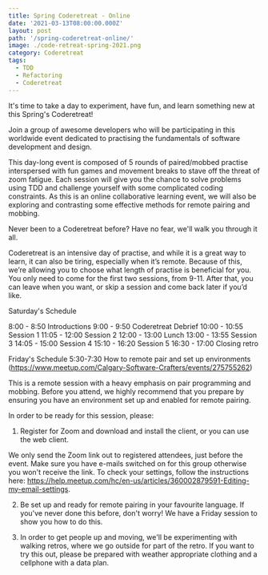 ```yaml
---
title: Spring Coderetreat - Online
date: '2021-03-13T08:00:00.000Z'
layout: post
path: '/spring-coderetreat-online/'
image: ./code-retreat-spring-2021.png
category: Coderetreat
tags:
  - TDD
  - Refactoring
  - Coderetreat
---
```


It's time to take a day to experiment, have fun, and learn something new at this Spring's Coderetreat!

Join a group of awesome developers who will be participating in this worldwide event dedicated to practising the fundamentals of software development and design.

This day-long event is composed of 5 rounds of paired/mobbed practise interspersed with fun games and movement breaks to stave off the threat of zoom fatigue. Each session will give you the chance to solve problems using TDD and challenge yourself with some complicated coding constraints. As this is an online collaborative learning event, we will also be exploring and contrasting some effective methods for remote pairing and mobbing.

Never been to a Coderetreat before? Have no fear, we'll walk you through it all.

Coderetreat is an intensive day of practise, and while it is a great way to learn, it can also be tiring, especially when it’s remote. Because of this, we’re allowing you to choose what length of practise is beneficial for you. You only need to come for the first two sessions, from 9-11. After that, you can leave when you want, or skip a session and come back later if you’d like.

Saturday's Schedule

8:00 - 8:50 Introductions
9:00 - 9:50 Coderetreat Debrief
10:00 - 10:55 Session 1
11:05 - 12:00 Session 2
12:00 - 13:00 Lunch
13:00 - 13:55 Session 3
14:05 - 15:00 Session 4
15:10 - 16:20 Session 5
16:30 - 17:00 Closing retro

Friday's Schedule
5:30-7:30 How to remote pair and set up environments
(https://www.meetup.com/Calgary-Software-Crafters/events/275755262)

This is a remote session with a heavy emphasis on pair programming and mobbing. Before you attend, we highly recommend that you prepare by ensuring you have an environment set up and enabled for remote pairing.

In order to be ready for this session, please:
1. Register for Zoom and download and install the client, or you can use the web client.

We only send the Zoom link out to registered attendees, just before the event. Make sure you have e-mails switched on for this group otherwise you won't receive the link. To check your settings, follow the instructions here: https://help.meetup.com/hc/en-us/articles/360002879591-Editing-my-email-settings.

2. Be set up and ready for remote pairing in your favourite language. If you've never done this before, don't worry! We have a Friday session to show you how to do this.

3. In order to get people up and moving, we'll be experimenting with walking retros, where we go outside for part of the retro. If you want to try this out, please be prepared with weather appropriate clothing and a cellphone with a data plan.
